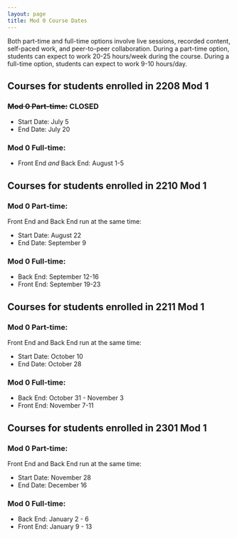 ```yaml
---
layout: page
title: Mod 0 Course Dates
---
```


Both part-time and full-time options involve live sessions, recorded content, self-paced work, and peer-to-peer collaboration. During a part-time option, students can expect to work 20-25 hours/week during the course. During a full-time option, students can expect to work 9-10 hours/day.

## Courses for students enrolled in 2208 Mod 1

### ~~Mod 0 Part-time:~~ CLOSED
- Start Date: July 5
- End Date: July 20

### Mod 0 Full-time: 
- Front End _and_ Back End: August 1-5


## Courses for students enrolled in 2210 Mod 1

### Mod 0 Part-time:
Front End and Back End run at the same time:
- Start Date: August 22
- End Date: September 9

### Mod 0 Full-time: 
- Back End: September 12-16
- Front End: September 19-23


## Courses for students enrolled in 2211 Mod 1

### Mod 0 Part-time:
Front End and Back End run at the same time:
- Start Date: October 10
- End Date: October 28

### Mod 0 Full-time: 
- Back End: October 31 - November 3
- Front End: November 7-11


## Courses for students enrolled in 2301 Mod 1

### Mod 0 Part-time:
Front End and Back End run at the same time:
- Start Date: November 28
- End Date: December 16

### Mod 0 Full-time: 
- Back End: January 2 - 6
- Front End: January 9 - 13

<br>
<br>
<br>